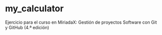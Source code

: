 # my_calculator
Ejercicio para el curso en MiriadaX: Gestión de proyectos Software con Git y GitHub (4.ª edición)
